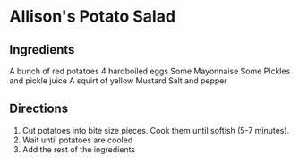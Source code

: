 # Allison's Potato Salad

## Ingredients

A bunch of red potatoes
4 hardboiled eggs
Some Mayonnaise
Some Pickles and pickle juice
A squirt of yellow Mustard
Salt and pepper

## Directions

1. Cut potatoes into bite size pieces. Cook them until softish (5-7 minutes).
1. Wait until potatoes are cooled
1. Add the rest of the ingredients
